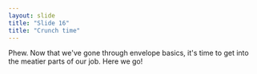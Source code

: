 ```yaml
---
layout: slide
title: "Slide 16"
title: "Crunch time"
---
```


Phew. Now that we've gone through envelope basics, it's time to get into the meatier parts of our job. Here we go!